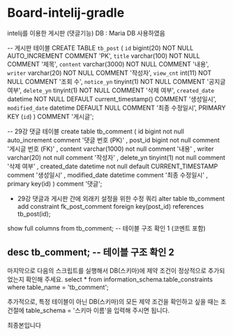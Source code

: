 # Board-intelij-gradle

intelij를 이용한 게시판 (댓글기능) 
DB : Maria DB 사용하였음

-- 게시판 테이블
CREATE TABLE `tb_post` (
    `id`            bigint(20)    NOT NULL AUTO_INCREMENT COMMENT 'PK',
    `title`         varchar(100)  NOT NULL COMMENT '제목',
    `content`       varchar(3000) NOT NULL COMMENT '내용',
    `writer`        varchar(20)   NOT NULL COMMENT '작성자',
    `view_cnt`      int(11)       NOT NULL COMMENT '조회 수',
    `notice_yn`     tinyint(1)    NOT NULL COMMENT '공지글 여부',
    `delete_yn`     tinyint(1)    NOT NULL COMMENT '삭제 여부',
    `created_date`  datetime      NOT NULL DEFAULT current_timestamp() COMMENT '생성일시',
    `modified_date` datetime               DEFAULT NULL COMMENT '최종 수정일시',
    PRIMARY KEY (`id`)
) COMMENT '게시글';

-- 29강 댓글 테이블
create table tb_comment (
      id bigint not null auto_increment comment '댓글 번호 (PK)'
    , post_id bigint not null comment '게시글 번호 (FK)'
    , content varchar(1000) not null comment '내용'
    , writer varchar(20) not null comment '작성자'
    , delete_yn tinyint(1) not null comment '삭제 여부'
    , created_date datetime not null default CURRENT_TIMESTAMP comment '생성일시'
    , modified_date datetime comment '최종 수정일시'
    , primary key(id)
) comment '댓글';

- 29강 댓글과 게시판 간에 외래키 설정을 위한 수정 쿼리
alter table tb_comment add constraint fk_post_comment foreign key(post_id) references tb_post(id);

show full columns from tb_comment; -- 테이블 구조 확인 1 (코멘트 포함)

desc tb_comment; -- 테이블 구조 확인 2
--------------------------------------------------------------------------------------------------------------------
마지막으로 다음의 스크립트를 실행해서 DB(스키마)에 제약 조건이 정상적으로 추가되었는지 확인해 주세요.
select *
from information_schema.table_constraints
where table_name = 'tb_comment';

추가적으로, 특정 테이블이 아닌 DB(스키마)의 모든 제약 조건을 확인하고 싶을 때는 조건절에 table_schema = '스키마 이름'을 입력해 주시면 됩니다.

최종본입니다